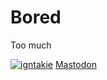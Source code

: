 # Bored

Too much

<a href="https://twitter.com/igntakie/" target="blank"><img src="https://img.shields.io/twitter/follow/igntakie?logo=twitter&style=for-the-badge" alt="igntakie" /></a> 
<a rel="me" href="https://urusai.social/@taken">Mastodon</a>
